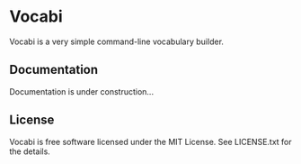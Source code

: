 Vocabi
======

Vocabi is a very simple command-line vocabulary builder.


Documentation
-------------

Documentation is under construction...


License
-------

Vocabi is free software licensed under the MIT License. See LICENSE.txt for the details.

